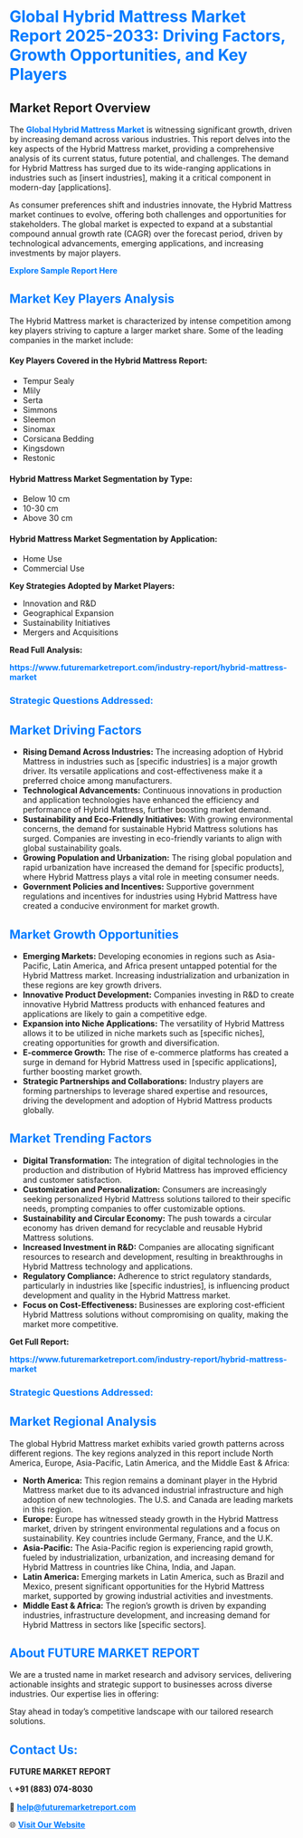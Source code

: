 <h1 style="color: #007BFF;">Global Hybrid Mattress Market Report 2025-2033: Driving Factors, Growth Opportunities, and Key Players</h1>

<section id="overview">
<h2>Market Report Overview</h2>
<p>The <a href="https://www.futuremarketreport.com/industry-report/hybrid-mattress-market" style="color: #007BFF; text-decoration: none;"><strong>Global Hybrid Mattress Market</strong></a> is witnessing significant growth, driven by increasing demand across various industries. This report delves into the key aspects of the Hybrid Mattress market, providing a comprehensive analysis of its current status, future potential, and challenges. The demand for Hybrid Mattress has surged due to its wide-ranging applications in industries such as [insert industries], making it a critical component in modern-day [applications].</p>
<p>As consumer preferences shift and industries innovate, the Hybrid Mattress market continues to evolve, offering both challenges and opportunities for stakeholders. The global market is expected to expand at a substantial compound annual growth rate (CAGR) over the forecast period, driven by technological advancements, emerging applications, and increasing investments by major players.</p>
</section>

<section id="overview">
<p><a href="https://www.futuremarketreport.com/request-sample/reportId=43997" style="color: #007BFF; text-decoration: none;"><strong>Explore Sample Report Here</strong></a></p>
</section>

<section id="key-players">
<h2 style="color: #007BFF;">Market Key Players Analysis</h2>
<p>The Hybrid Mattress market is characterized by intense competition among key players striving to capture a larger market share. Some of the leading companies in the market include:</p>
<h4>Key Players Covered in the Hybrid Mattress Report:</h4>
<ul><li>Tempur Sealy</li><li>Mlily</li><li>Serta</li><li>Simmons</li><li>Sleemon</li><li>Sinomax</li><li>Corsicana Bedding</li><li>Kingsdown</li><li>Restonic</li></ul>
<h4>Hybrid Mattress Market Segmentation by Type:</h4>
<ul><li>Below 10 cm</li><li>10-30 cm</li><li>Above 30 cm</li></ul>

<h4>Hybrid Mattress Market Segmentation by Application:</h4>
<ul><li>Home Use</li><li>Commercial Use</li></ul>
<p><strong>Key Strategies Adopted by Market Players:</strong></p>
<ul>
<li>Innovation and R&D</li>
<li>Geographical Expansion</li>
<li>Sustainability Initiatives</li>
<li>Mergers and Acquisitions</li>
</ul>
</section>

<section>
<p><strong>Read Full Analysis: </strong></p><a href="https://www.futuremarketreport.com/industry-report/hybrid-mattress-market" style="color: #007BFF; text-decoration: none;"><strong>https://www.futuremarketreport.com/industry-report/hybrid-mattress-market</strong></a>
<h3 style="color: #007BFF;">Strategic Questions Addressed:</h3>
</section>

<section id="driving-factors">
<h2 style="color: #007BFF;">Market Driving Factors</h2>
<ul>
<li><strong>Rising Demand Across Industries:</strong> The increasing adoption of Hybrid Mattress in industries such as [specific industries] is a major growth driver. Its versatile applications and cost-effectiveness make it a preferred choice among manufacturers.</li>
<li><strong>Technological Advancements:</strong> Continuous innovations in production and application technologies have enhanced the efficiency and performance of Hybrid Mattress, further boosting market demand.</li>
<li><strong>Sustainability and Eco-Friendly Initiatives:</strong> With growing environmental concerns, the demand for sustainable Hybrid Mattress solutions has surged. Companies are investing in eco-friendly variants to align with global sustainability goals.</li>
<li><strong>Growing Population and Urbanization:</strong> The rising global population and rapid urbanization have increased the demand for [specific products], where Hybrid Mattress plays a vital role in meeting consumer needs.</li>
<li><strong>Government Policies and Incentives:</strong> Supportive government regulations and incentives for industries using Hybrid Mattress have created a conducive environment for market growth.</li>
</ul>
</section>

<section id="growth-opportunities">
<h2 style="color: #007BFF;">Market Growth Opportunities</h2>
<ul>
<li><strong>Emerging Markets:</strong> Developing economies in regions such as Asia-Pacific, Latin America, and Africa present untapped potential for the Hybrid Mattress market. Increasing industrialization and urbanization in these regions are key growth drivers.</li>
<li><strong>Innovative Product Development:</strong> Companies investing in R&D to create innovative Hybrid Mattress products with enhanced features and applications are likely to gain a competitive edge.</li>
<li><strong>Expansion into Niche Applications:</strong> The versatility of Hybrid Mattress allows it to be utilized in niche markets such as [specific niches], creating opportunities for growth and diversification.</li>
<li><strong>E-commerce Growth:</strong> The rise of e-commerce platforms has created a surge in demand for Hybrid Mattress used in [specific applications], further boosting market growth.</li>
<li><strong>Strategic Partnerships and Collaborations:</strong> Industry players are forming partnerships to leverage shared expertise and resources, driving the development and adoption of Hybrid Mattress products globally.</li>
</ul>
</section>

<section id="trending-factors">
<h2 style="color: #007BFF;">Market Trending Factors</h2>
<ul>
<li><strong>Digital Transformation:</strong> The integration of digital technologies in the production and distribution of Hybrid Mattress has improved efficiency and customer satisfaction.</li>
<li><strong>Customization and Personalization:</strong> Consumers are increasingly seeking personalized Hybrid Mattress solutions tailored to their specific needs, prompting companies to offer customizable options.</li>
<li><strong>Sustainability and Circular Economy:</strong> The push towards a circular economy has driven demand for recyclable and reusable Hybrid Mattress solutions.</li>
<li><strong>Increased Investment in R&D:</strong> Companies are allocating significant resources to research and development, resulting in breakthroughs in Hybrid Mattress technology and applications.</li>
<li><strong>Regulatory Compliance:</strong> Adherence to strict regulatory standards, particularly in industries like [specific industries], is influencing product development and quality in the Hybrid Mattress market.</li>
<li><strong>Focus on Cost-Effectiveness:</strong> Businesses are exploring cost-efficient Hybrid Mattress solutions without compromising on quality, making the market more competitive.</li>
</ul>
</section>

<section>
<p><strong>Get Full Report: </strong></p><a href="https://www.futuremarketreport.com/industry-report/hybrid-mattress-market" style="color: #007BFF; text-decoration: none;"><strong>https://www.futuremarketreport.com/industry-report/hybrid-mattress-market</strong></a>
<h3 style="color: #007BFF;">Strategic Questions Addressed:</h3>
</section>


<section id="regional-analysis">
<h2 style="color: #007BFF;">Market Regional Analysis</h2>
<p>The global Hybrid Mattress market exhibits varied growth patterns across different regions. The key regions analyzed in this report include North America, Europe, Asia-Pacific, Latin America, and the Middle East & Africa:</p>
<ul>
<li><strong>North America:</strong> This region remains a dominant player in the Hybrid Mattress market due to its advanced industrial infrastructure and high adoption of new technologies. The U.S. and Canada are leading markets in this region.</li>
<li><strong>Europe:</strong> Europe has witnessed steady growth in the Hybrid Mattress market, driven by stringent environmental regulations and a focus on sustainability. Key countries include Germany, France, and the U.K.</li>
<li><strong>Asia-Pacific:</strong> The Asia-Pacific region is experiencing rapid growth, fueled by industrialization, urbanization, and increasing demand for Hybrid Mattress in countries like China, India, and Japan.</li>
<li><strong>Latin America:</strong> Emerging markets in Latin America, such as Brazil and Mexico, present significant opportunities for the Hybrid Mattress market, supported by growing industrial activities and investments.</li>
<li><strong>Middle East & Africa:</strong> The region’s growth is driven by expanding industries, infrastructure development, and increasing demand for Hybrid Mattress in sectors like [specific sectors].</li>
</ul>
</section>

<footer>
<h2 style="color: #007BFF;">About FUTURE MARKET REPORT</h2>
<p>We are a trusted name in market research and advisory services, delivering actionable insights and strategic support to businesses across diverse industries. Our expertise lies in offering:</p>

<p>Stay ahead in today’s competitive landscape with our tailored research solutions.</p>

<h2 style="color: #007BFF;">Contact Us:</h2>
<p><strong>FUTURE MARKET REPORT</strong></p>
<p>📞 <strong>+91 (883) 074-8030</strong></p>
<p>📧 <strong><a href="mailto:help@futuremarketreport.com" style="color: #007BFF;">help@futuremarketreport.com</a></strong></p>
<p>🌐 <strong><a href="https://www.futuremarketreport.com/" style="color: #007BFF;">Visit Our Website</a></strong></p>
</footer>
